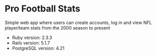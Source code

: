 # Pro Football Stats

Simple web app where users can create accounts, log in and view NFL player/team stats from the 2000 season to present

* Ruby version: 2.3.3
* Rails version: 5.1.7
* PostgreSQL version: 4.21
